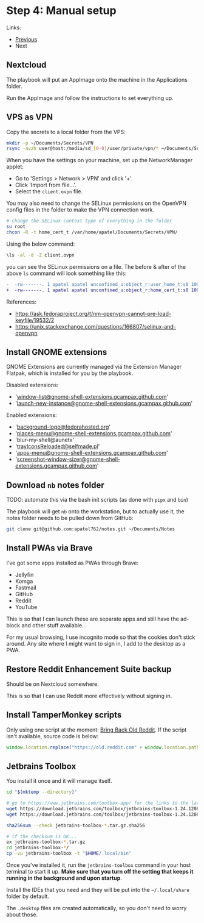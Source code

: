 # Step 4: Manual setup

Links:

- [Previous](./03-AnsiblePlaybook.md)
- Next

## Nextcloud

The playbook will put an AppImage onto the machine in the Applications folder.

Run the AppImage and follow the instructions to set everything up.

## VPS as VPN

Copy the secrets to a local folder from the VPS:

```bash
mkdir -p ~/Documents/Secrets/VPN
rsync -avzh user@host:/media/sd_[0-9]/user/private/vpn/* ~/Documents/Secrets/VPN
```

When you have the settings on your machine, set up the NetworkManager applet:

- Go to 'Settings > Network > VPN' and click '+'.
- Click 'Import from file...'.
- Select the `client.ovpn` file.

You may also need to change the SELinux permissions on the OpenVPN config files in the folder to make the VPN connection work.

```bash
# change the SELinux context type of everything in the folder
su root
chcon -R -t home_cert_t /var/home/apatel/Documents/Secrets/VPN/
```

Using the below command:

```bash
\ls -al -d -Z client.ovpn
```

you can see the SELinux permissions on a file. The before & after of the above `ls` command will look something like this:

```diff
-  -rw-------. 1 apatel apatel unconfined_u:object_r:user_home_t:s0 1095 Mar 22  2020 client.ovpn
+  -rw-------. 1 apatel apatel unconfined_u:object_r:home_cert_t:s0 1095 Mar 22  2020 client.ovpn
```

References:

- <https://ask.fedoraproject.org/t/nm-openvpn-cannot-pre-load-keyfile/19532/2>
- <https://unix.stackexchange.com/questions/166807/selinux-and-openvpn>

## Install GNOME extensions

GNOME Extensions are currently managed via the Extension Manager Flatpak, which is installed for you by the playbook.

Disabled extensions:

- 'window-list@gnome-shell-extensions.gcampax.github.com'
- 'launch-new-instance@gnome-shell-extensions.gcampax.github.com'

Enabled extensions:

- 'background-logo@fedorahosted.org'
- 'places-menu@gnome-shell-extensions.gcampax.github.com'
- 'blur-my-shell@aunetx'
- 'trayIconsReloaded@selfmade.pl'
- 'apps-menu@gnome-shell-extensions.gcampax.github.com'
- 'screenshot-window-sizer@gnome-shell-extensions.gcampax.github.com'

## Download `nb` notes folder

TODO: automate this via the bash init scripts (as done with `pipx` and `bin`)

The playbook will get `nb` onto the workstation, but to actually use it, the notes folder needs to be pulled down from GitHub:

```bash
git clone git@github.com:apatel762/notes.git ~/Documents/Notes
```

## Install PWAs via Brave

I've got some apps installed as PWAs through Brave:

- Jellyfin
- Komga
- Fastmail
- GitHub
- Reddit
- YouTube

This is so that I can launch these are separate apps and still have the ad-block and other stuff available.

For my usual browsing, I use incognito mode so that the cookies don't stick around. Any site where I might want to sign in, I add to the desktop as a PWA.

## Restore Reddit Enhancement Suite backup

Should be on Nextcloud somewhere.

This is so that I can use Reddit more effectively without signing in.

## Install TamperMonkey scripts

Only using one script at the moment: [Bring Back Old Reddit](https://greasyfork.org/en/scripts/44669-bring-back-old-reddit). If the script isn't available, source code is below:

```javascript
window.location.replace("https://old.reddit.com" + window.location.pathname + window.location.search);
```

## Jetbrains Toolbox

You install it once and it will manage itself.

```bash
cd "$(mktemp --directory)"

# go to https://www.jetbrains.com/toolbox-app/ for the links to the latest version
wget https://download.jetbrains.com/toolbox/jetbrains-toolbox-1.24.12080.tar.gz
wget https://download.jetbrains.com/toolbox/jetbrains-toolbox-1.24.12080.tar.gz.sha256

sha256sum --check jetbrains-toolbox-*.tar.gz.sha256

# if the checksum is OK...
ex jetbrains-toolbox-*.tar.gz
cd jetbrains-toolbox-*/
cp -vu jetbrains-toolbox -t "$HOME/.local/bin"
```

Once you've installed it, run the `jetbrains-toolbox` command in your host terminal to start it up. **Make sure that you turn off the setting that keeps it running in the background and upon startup**.

Install the IDEs that you need and they will be put into the `~/.local/share` folder by default.

The `.desktop` files are created automatically, so you don't need to worry about those.